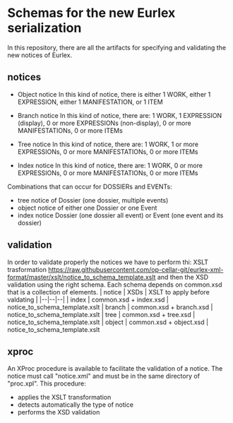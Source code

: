# Schemas for the new Eurlex serialization
In this repository, there are all the artifacts for specifying and validating the new notices of Eurlex.
## notices

 - Object notice In this kind of notice, there is either 1 WORK, either
   1 EXPRESSION, either 1 MANIFESTATION, or 1 ITEM
  
  - Branch notice In this kind of notice, there are: 1 WORK, 1 EXPRESSION
   (display), 0 or more EXPRESSIONs (non-display), 0 or more
   MANIFESTATIONs, 0 or more ITEMs
   
   - Tree notice In this kind of notice, there are: 1 WORK, 1 or more
   EXPRESSIONs, 0 or more MANIFESTATIONs, 0 or more ITEMs
   
   - Index notice In this kind of notice, there are: 1 WORK, 0 or
   more EXPRESSIONs, 0 or more MANIFESTATIONs, 0 or more ITEMs
   
Combinations that can occur for DOSSIERs and EVENTs:
- tree notice of Dossier (one dossier, multiple events)
- object notice of either one Dossier or one Event
- index notice Dossier (one dossier all event) or Event (one event and its dossier)
## validation
In order to validate properly the notices we have to perform thi: XSLT trasformation https://raw.githubusercontent.com/op-cellar-git/eurlex-xml-format/master/xslt/notice_to_schema_template.xslt and then the XSD validation using the right schema. Each schema depends on common.xsd that is a collection of elements.
| notice | XSDs | XSLT to apply before valdating |
|--|--|--|
| index | common.xsd + index.xsd | notice_to_schema_template.xslt
| branch | common.xsd + branch.xsd | notice_to_schema_template.xslt
| tree | common.xsd + tree.xsd | notice_to_schema_template.xslt
| object | common.xsd + object.xsd | notice_to_schema_template.xslt
## xproc
An XProc procedure is available to facilitate the validation of a notice. The notice must call "notice.xml" and must be in the same directory of "proc.xpl". This procedure:
 - applies the XSLT transformation   
 - detects automatically the type of notice
 - performs the XSD validation


 


